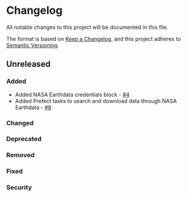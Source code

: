 # Changelog

All notable changes to this project will be documented in this file.

The format is based on [Keep a Changelog](https://keepachangelog.com/en/1.0.0/),
and this project adheres to [Semantic Versioning](https://semver.org/spec/v2.0.0.html).

## Unreleased

### Added

- Added NASA Earthdata credentials block - [#4](https://github.com/giorgiobasile/prefect-eo/issues/4)
- Added Prefect tasks to search and download data through NASA Earthdata - [#8](https://github.com/giorgiobasile/prefect-eo/issues/8)

### Changed

### Deprecated

### Removed

### Fixed

### Security
